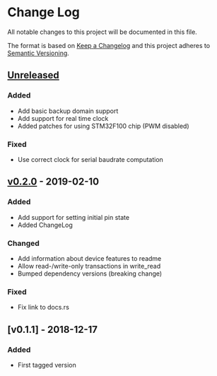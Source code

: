 # Change Log

All notable changes to this project will be documented in this file.

The format is based on [Keep a Changelog](http://keepachangelog.com/)
and this project adheres to [Semantic Versioning](http://semver.org/).

## [Unreleased]

### Added

- Add basic backup domain support
- Add support for real time clock
- Added patches for using STM32F100 chip (PWM disabled)

### Fixed

- Use correct clock for serial baudrate computation

## [v0.2.0] - 2019-02-10

### Added

- Add support for setting initial pin state
- Added ChangeLog

### Changed

- Add information about device features to readme
- Allow read-/write-only transactions in write_read
- Bumped dependency versions (breaking change)

### Fixed

- Fix link to docs.rs

## [v0.1.1] - 2018-12-17

### Added

- First tagged version

[Unreleased]: https://github.com/stm32-rs/stm32f1xx-hal/compare/v0.2.0...HEAD
[v0.2.0]: https://github.com/stm32-rs/stm32f1xx-hal/compare/v0.1.1...v0.2.0
